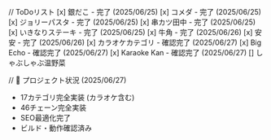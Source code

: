 // ToDoリスト
[x] 銀だこ - 完了 (2025/06/25)
[x] コメダ - 完了 (2025/06/25)
[x] ジョリーパスタ - 完了 (2025/06/25)
[x] 串カツ田中 - 完了 (2025/06/25)
[x] いきなりステーキ - 完了 (2025/06/25)
[x] 牛角 - 完了 (2025/06/26)
[x] 安安 - 完了 (2025/06/26)
[x] カラオケカテゴリ - 確認完了 (2025/06/27)
[x] Big Echo - 確認完了 (2025/06/27)
[x] Karaoke Kan - 確認完了 (2025/06/27)
[] しゃぶしゃぶ温野菜

// 🎯 プロジェクト状況 (2025/06/27)
- 17カテゴリ完全実装 (カラオケ含む)
- 46チェーン完全実装
- SEO最適化完了
- ビルド・動作確認済み
